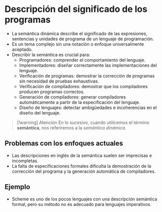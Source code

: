 
# Descripción del significado de los programas

- La semántica dinámica describe el significado de las expresiones, sentencias y unidades de programa de un lenguaje de programación.
- Es un tema complejo sin una notación o enfoque universalmente aceptado.
- Describir la semántica es crucial para:
    - Programadores: comprender el comportamiento del lenguaje.
    - Implementadores: diseñar correctamente las implementaciones del lenguaje.
    - Verificación de programas: demostrar la corrección de programas sin necesidad de pruebas exhaustivas.
    - Verificación de compiladores: demostrar que los compiladores producen programas correctos.
    - Generación de compiladores: generar compiladores automáticamente a partir de la especificación del lenguaje.
    - Diseño de lenguajes: detectar ambigüedades e incoherencias en el diseño del lenguaje.

>[!warning] Atención
>En lo sucesivo, cuando utilicemos el término **semántica**, nos referiremos a la _semántica dinámica_. 

## Problemas con los enfoques actuales

- Las descripciones en inglés de la semántica suelen ser imprecisas e incompletas.
- La falta de especificaciones formales dificulta la demostración de la corrección del programa y la generación automática de compiladores.

## Ejemplo

- Scheme es uno de los pocos lenguajes con una descripción semántica formal, pero su método no es adecuado para lenguajes imperativos.